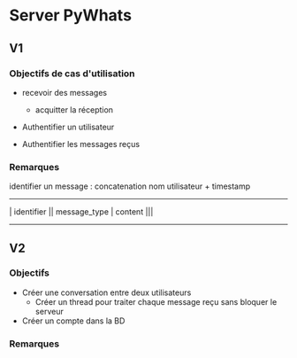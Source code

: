 # Server PyWhats 

## V1

### Objectifs de cas d'utilisation
- recevoir des messages
    - acquitter la réception

- Authentifier un utilisateur
- Authentifier les messages reçus

### Remarques

identifier un message : concatenation nom utilisateur + timestamp
 --------------  -------------- --------------
|  identifier  || message_type |    content   |||
 --------------  -------------- --------------
## V2 

### Objectifs

- Créer une conversation entre deux utilisateurs 
    - Créer un thread pour traiter chaque message reçu sans bloquer le serveur
- Créer un compte dans la BD

### Remarques
